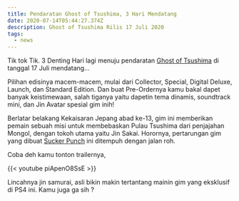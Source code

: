 ```yaml
---
title: Pendaratan Ghost of Tsushima, 3 Hari Mendatang
date: 2020-07-14T05:44:27.374Z
description: Ghost of Tsushima Rilis 17 Juli 2020
tags:
  - news
---
```

Tik tok Tik. 3 Denting Hari lagi menuju pendaratan [Ghost of Tsushima](https://www.playstation.com/en-us/games/ghost-of-tsushima-ps4/) di tanggal 17 Juli mendatang...

Pilihan edisinya macem-macem, mulai dari Collector, Special, Digital Deluxe, Launch, dan Standard Edition. Dan buat Pre-Ordernya kamu bakal dapet banyak keistimewaan, salah tiganya yaitu dapetin tema dinamis, soundtrack mini, dan Jin Avatar spesial gim inih!

Berlatar belakang Kekaisaran Jepang abad ke-13, gim ini memberikan pemain sebuah misi untuk membebaskan Pulau Tsushima dari penjajahan Mongol, dengan tokoh utama yaitu Jin Sakai. Horornya, pertarungan gim yang dibuat [Sucker Punch](https://www.suckerpunch.com/) ini ditempuh dengan jalan roh.

Coba deh kamu tonton trailernya,

{{< youtube piApenO8SsE >}}

Lincahnya jin samurai, asli bikin makin tertantang mainin gim yang eksklusif di PS4 ini. Kamu juga ga sih ?